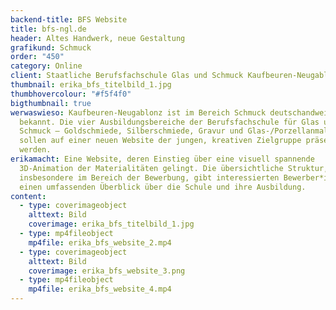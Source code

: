 ```yaml
---
backend-title: BFS Website
title: bfs-ngl.de
header: Altes Handwerk, neue Gestaltung
grafikund: Schmuck
order: "450"
category: Online
client: Staatliche Berufsfachschule Glas und Schmuck Kaufbeuren-Neugablonz
thumbnail: erika_bfs_titelbild_1.jpg
thumbhovercolour: "#f5f4f0"
bigthumbnail: true
werwaswieso: Kaufbeuren-Neugablonz ist im Bereich Schmuck deutschandweit
  bekannt. Die vier Ausbildungsbereiche der Berufsfachschule für Glas und
  Schmuck – Goldschmiede, Silberschmiede, Gravur und Glas-/Porzellanmalerei –
  sollen auf einer neuen Website der jungen, kreativen Zielgruppe präsentiert
  werden.
erikamacht: Eine Website, deren Einstieg über eine visuell spannende
  3D-Animation der Materialitäten gelingt. Die übersichtliche Struktur,
  insbesondere im Bereich der Bewerbung, gibt interessierten Bewerber*innen
  einen umfassenden Überblick über die Schule und ihre Ausbildung.
content:
  - type: coverimageobject
    alttext: Bild
    coverimage: erika_bfs_titelbild_1.jpg
  - type: mp4fileobject
    mp4file: erika_bfs_website_2.mp4
  - type: coverimageobject
    alttext: Bild
    coverimage: erika_bfs_website_3.png
  - type: mp4fileobject
    mp4file: erika_bfs_website_4.mp4
---
```

